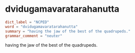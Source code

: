 # dvidugamavaratarahanutta

``` toml
dict_label = "NCPED"
word = "dvidugamavaratarahanutta"
summary = "having the jaw of the best of the quadrupeds."
grammar_comment = "neuter"
```

having the jaw of the best of the quadrupeds.

